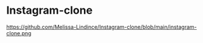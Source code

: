 # Instagram-clone

https://github.com/Melissa-Lindince/Instagram-clone/blob/main/instagram-clone.png
